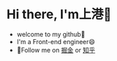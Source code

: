 
# Hi there, I'm上港💖
- welcome to my github👋
- I'm a Front-end engineer😄
- 👯Follow me on  [掘金](https://juejin.cn/user/3501316026939336) or [知乎](https://www.zhihu.com/people/Dand-/answers)
